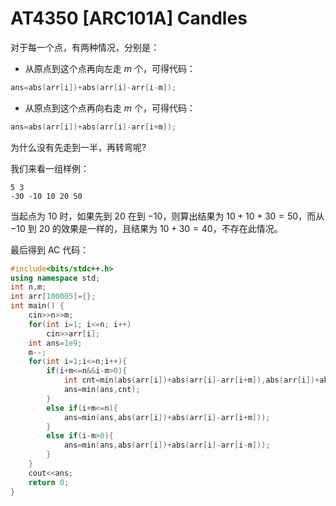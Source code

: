 # AT4350 [ARC101A] Candles


对于每一个点，有两种情况，分别是：

- 从原点到这个点再向左走 $m$ 个，可得代码：

```cpp
ans=abs(arr[i])+abs(arr[i]-arr[i-m]);
```

- 从原点到这个点再向右走 $m$ 个，可得代码：

```cpp
ans=abs(arr[i])+abs(arr[i]-arr[i+m]);
```

为什么没有先走到一半，再转弯呢?

我们来看一组样例：

```
5 3
-30 -10 10 20 50
```

当起点为 $10$ 时，如果先到 $20$ 在到 $-10$，则算出结果为 $10+10+30=50$，而从 $-10$ 到 $20$ 的效果是一样的，且结果为 $10+30=40$，不存在此情况。

最后得到 AC 代码：

```cpp
#include<bits/stdc++.h>
using namespace std;
int n,m;
int arr[100005]={};
int main() {
	cin>>n>>m; 
	for(int i=1; i<=n; i++)
		cin>>arr[i];
	int ans=1e9;
	m--;
	for(int i=1;i<=n;i++){
		if(i+m<=n&&i-m>0){
			int cnt=min(abs(arr[i])+abs(arr[i]-arr[i+m]),abs(arr[i])+abs(arr[i]-arr[i-m]));
			ans=min(ans,cnt);
		}
		else if(i+m<=n){
			ans=min(ans,abs(arr[i])+abs(arr[i]-arr[i+m]));
		}
		else if(i-m>0){
			ans=min(ans,abs(arr[i])+abs(arr[i]-arr[i-m]));
		}
	}
	cout<<ans;
	return 0;
}
```
